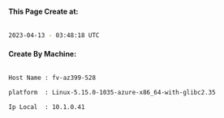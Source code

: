 
   
#### This Page Create at:

```bash

2023-04-13 - 03:48:18 UTC

```

#### Create By Machine:

```bash

Host Name : fv-az399-528

platform  : Linux-5.15.0-1035-azure-x86_64-with-glibc2.35

Ip Local  : 10.1.0.41

```

